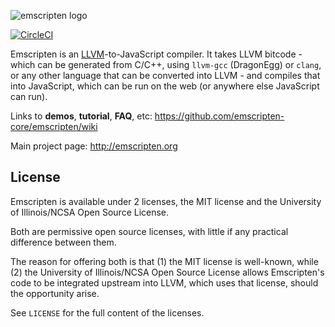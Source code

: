 ![emscripten logo](media/switch_logo.png)

[![CircleCI](https://circleci.com/gh/emscripten-core/emscripten.svg?style=svg)](https://circleci.com/gh/emscripten-core/emscripten/tree/incoming)

Emscripten is an [LLVM](https://en.wikipedia.org/wiki/LLVM)-to-JavaScript compiler. It takes LLVM bitcode - which can be generated
from C/C++, using `llvm-gcc` (DragonEgg) or `clang`, or any other language that can be
converted into LLVM - and compiles that into JavaScript, which can be run on the web (or
anywhere else JavaScript can run).

Links to **demos**, **tutorial**, **FAQ**, etc: <https://github.com/emscripten-core/emscripten/wiki>

Main project page: <http://emscripten.org>

License
-------

Emscripten is available under 2 licenses, the MIT license and the
University of Illinois/NCSA Open Source License.

Both are permissive open source licenses, with little if any
practical difference between them.

The reason for offering both is that (1) the MIT license is
well-known, while (2) the University of Illinois/NCSA Open Source
License allows Emscripten's code to be integrated upstream into
LLVM, which uses that license, should the opportunity arise.

See `LICENSE` for the full content of the licenses.
